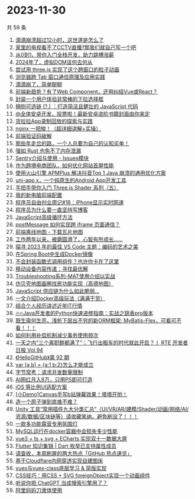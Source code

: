 # 2023-11-30

共 59 条

<!-- BEGIN JUEJIN -->
<!-- 最后更新时间 2023-11-30 11:07:01 +0800 -->
1. [滴滴崩溃超过12小时，这世道是怎么了](https://juejin.cn/post/7306457908636385307)
1. [家里的电视看不了CCTV直播?那我们就自己写一个吧](https://juejin.cn/post/7304945410392227891)
1. [从0到1，带你入门全栈开发，助力跳槽涨薪](https://juejin.cn/post/7305694682772242483)
1. [2024年了，虚拟DOM该何去何从](https://juejin.cn/post/7306018455462150179)
1. [尝试用 three.js 实现了这个跨窗口的粒子动画](https://juejin.cn/post/7306033185934622731)
1. [浏览器跨 Tab 窗口通信原理及应用实践](https://juejin.cn/post/7306040473542213644)
1. [滴滴崩了，简单聊聊](https://juejin.cn/post/7306447444240334884)
1. [前端新趋势？有了Web Component，还用纠结Vue或React？](https://juejin.cn/post/7305977418699817011)
1. [封装一个用户体验非常棒的下拉选择框](https://juejin.cn/post/7306375760331554828)
1. [拥抱可选链 (?.) ：打造简洁且健壮的 JavaScript 代码](https://juejin.cn/post/7305235970285223947)
1. [@全体安卓开发，投票啦！最新安卓进阶书籍封面由你来定](https://juejin.cn/post/7306019253013659648)
1. [货拉拉App录制回放的探索与实践](https://juejin.cn/post/7306331307477794867)
1. [nginx 一把梭！（超详细讲解+实操）](https://juejin.cn/post/7306041273822527514)
1. [前端验证码破解](https://juejin.cn/post/7306062725213044774)
1. [那些年走岔的路，一个人总要为自己的认知买单！](https://juejin.cn/post/7306143755585486848)
1. [强如 Rust 也免不了内存泄漏](https://juejin.cn/post/7306018817687945268)
1. [Sentry介绍与使用 - Issues模块](https://juejin.cn/post/7304973928039776297)
1. [作为跨境电商团队，如何优化网站首屏性能](https://juejin.cn/post/7306017890074673167)
1. [使用火山引擎 APMPlus 解决抖音Top 1 Java 崩溃的通用优化方案](https://juejin.cn/post/7306388118914973734)
1. [uni-app x，一个纯原生的Android App开发工具](https://juejin.cn/post/7306694295247175719)
1. [手把手带你入门 Three.js Shader 系列（五）](https://juejin.cn/post/7305371899138654235)
1. [我的新电脑前端配置](https://juejin.cn/post/7305331479042228275)
1. [程序员自由创业周记#18：iPhone显示实时网速](https://juejin.cn/post/7305984583983120422)
1. [程序员为什么要一直坚持写博客](https://juejin.cn/post/7305977418719854643)
1. [JavaScript高级循环方法](https://juejin.cn/post/7305572311812423691)
1. [postMessage 如何实现跨 iframe 页面通信？](https://juejin.cn/post/7305986100098695209)
1. [前端离线地图 - 下载瓦片地图](https://juejin.cn/post/7306062725212930086)
1. [工作两年以来，被磨圆滑了，心智有所成长……](https://juejin.cn/post/7306025036656787475)
1. [探寻 2023 年的最佳 VS Code 主题：编码的艺术之美](https://juejin.cn/post/7306043013817696271)
1. [在Spring Boot中生成Docker镜像](https://juejin.cn/post/7305182777439109146)
1. [不会封装函数式调用组件？也许你卡在了这里](https://juejin.cn/post/7305321063669088256)
1. [移动设备内容传递：寻找最优解](https://juejin.cn/post/7305983027867303945)
1. [Troubleshooting系列-MAT使用介绍以实战](https://juejin.cn/post/7305632746108813352)
1. [仿贝壳地图画圈找房功能实现（高德地图）](https://juejin.cn/post/7306146705971085350)
1. [JavaScript 供应链为什么如此脆弱...](https://juejin.cn/post/7305984042640375817)
1. [一文介绍Docker高级玩法（满满干货）](https://juejin.cn/post/7306146705971740710)
1. [结合个人经历讲述近年IT行情](https://juejin.cn/post/7306266546968707087)
1. [🔥🔥Java开发者的Python快速进修指南：实战之跳表pro版本](https://juejin.cn/post/7305983336496627722)
1. [既生瑜何生亮，浅析下层出不穷的新ORM框架: MyBatis-Flex，可看可不看！！！](https://juejin.cn/post/7306192146768183311)
1. [如何利用补偿机制减少事务使用频次](https://juejin.cn/post/7304973928039710761)
1. [一天之内“三个离职群都满了”；飞行出租车的时代就此开启？丨 RTE 开发者日报 Vol.94](https://juejin.cn/post/7306384396503351305)
1. [《HelloGitHub》第 92 期](https://juejin.cn/post/7306036684923256871)
1. [var [a,b] = {a:1,b:2}怎么才能成立](https://juejin.cn/post/7305983860168163391)
1. [字节常考：请求并发数量限制](https://juejin.cn/post/7306407473280466981)
1. [AI网红月入8万，只用PS即可打造](https://juejin.cn/post/7306330038399008808)
1. [iOS 等比例UI适配方案](https://juejin.cn/post/7306311487277776915)
1. [[小Demo]Canvas手写b站弹幕效果！塔塔开哟！](https://juejin.cn/post/7305984583962984474)
1. [造一个原子弹到底难不难？](https://juejin.cn/post/7306033185935310859)
1. [Unity 工具“常用插件九大分类汇总”（UI/VR/AR/建模/Shader/动画/网络/AI/资源/数据/区块链等）请收藏笑纳，避免刷没了！！！](https://juejin.cn/post/7305977644477218835)
1. [一款多功能露营专用氛围灯](https://juejin.cn/post/7306356064291848204)
1. [MySQL运行在docker容器中会损失多少性能](https://juejin.cn/post/7304961776944136227)
1. [vue3 + ts + svg + ECharts 实现双十一数据大屏](https://juejin.cn/post/7305434729527181322)
1. [Flutter 知识集锦 | Dart 枚举已支持属性成员](https://juejin.cn/post/7306062725212536870)
1. [请查收，本周刷屏的两大热点「GitHub 热点速览」](https://juejin.cn/post/7305413717310013459)
1. [基于Cloudflare内网穿透实现自建图床](https://juejin.cn/post/7305983027766099978)
1. [vuex与vuex-class底层学习 & 简版实现](https://juejin.cn/post/7306023841209450522)
1. [CSS技巧：用CSS + SVG foreignObject实现一个动画组件](https://juejin.cn/post/7306356212601602102)
1. [听说你把 ChatGPT 当成搜索引擎用了？](https://juejin.cn/post/7305986100099334185)
1. [阿里妈妈刀隶体使用](https://juejin.cn/post/7305359585107738661)
<!-- END JUEJIN -->